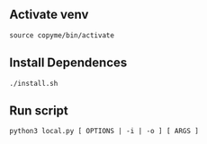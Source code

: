 ## Activate venv

```
source copyme/bin/activate
```

## Install Dependences

```
./install.sh
```

## Run script

```
python3 local.py [ OPTIONS | -i | -o ] [ ARGS ]
```
